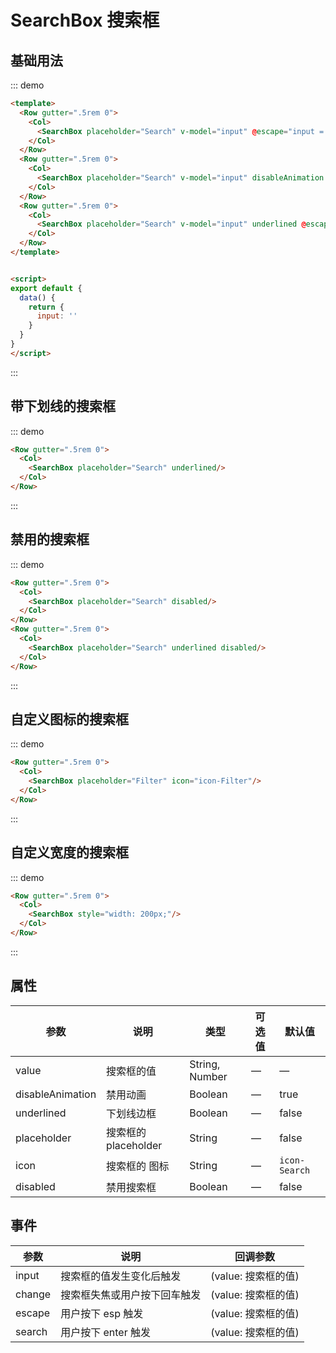 # SearchBox 搜索框

## 基础用法

::: demo
```html
<template>
  <Row gutter=".5rem 0">
    <Col>
      <SearchBox placeholder="Search" v-model="input" @escape="input = ''"/>
    </Col>
  </Row>
  <Row gutter=".5rem 0">
    <Col>
      <SearchBox placeholder="Search" v-model="input" disableAnimation @escape="input = ''"/>
    </Col>
  </Row>
  <Row gutter=".5rem 0">
    <Col>
      <SearchBox placeholder="Search" v-model="input" underlined @escape="input = ''"/>
    </Col>
  </Row>
</template>


<script>
export default {
  data() {
    return {
      input: ''
    }
  }
}
</script>
```
:::

## 带下划线的搜索框

::: demo
```html
<Row gutter=".5rem 0">
  <Col>
    <SearchBox placeholder="Search" underlined/>
  </Col>
</Row>
```
:::

## 禁用的搜索框

::: demo
```html
<Row gutter=".5rem 0">
  <Col>
    <SearchBox placeholder="Search" disabled/>
  </Col>
</Row>
<Row gutter=".5rem 0">
  <Col>
    <SearchBox placeholder="Search" underlined disabled/>
  </Col>
</Row>
```
:::

## 自定义图标的搜索框

::: demo
```html
<Row gutter=".5rem 0">
  <Col>
    <SearchBox placeholder="Filter" icon="icon-Filter"/>
  </Col>
</Row>
```
:::

## 自定义宽度的搜索框

::: demo
```html
<Row gutter=".5rem 0">
  <Col>
    <SearchBox style="width: 200px;"/>
  </Col>
</Row>
```
:::

## 属性

| 参数  | 说明 | 类型 | 可选值 | 默认值 |
|-------|------ |------|------|------|
| value | 搜索框的值 | String, Number | — | — |
| disableAnimation | 禁用动画 | Boolean | — | true |
| underlined | 下划线边框 | Boolean | — | false |
| placeholder | 搜索框的 placeholder | String | — | false |
| icon | 搜索框的 图标 | String | — | `icon-Search` |
| disabled | 禁用搜索框 | Boolean | — | false |


## 事件

| 参数  | 说明 | 回调参数 |
|-------|------ |------|
| input | 搜索框的值发生变化后触发 | (value: 搜索框的值) |
| change | 搜索框失焦或用户按下回车触发 | (value: 搜索框的值) |
| escape | 用户按下 esp 触发 | (value: 搜索框的值) |
| search | 用户按下 enter 触发 | (value: 搜索框的值) |
